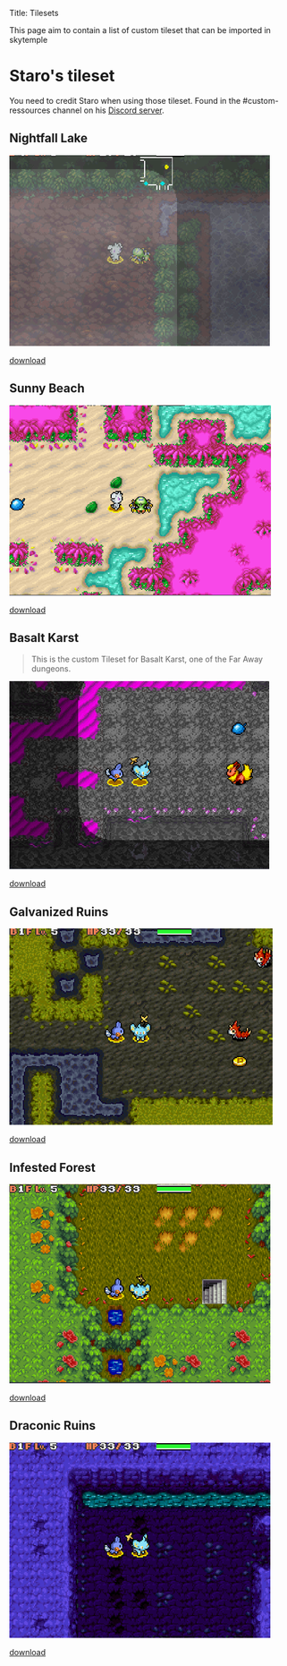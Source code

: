 Title: Tilesets

This page aim to contain a list of custom tileset that can be imported in skytemple

# Staro's tileset
You need to credit Staro when using those tileset. Found in the #custom-ressources channel on his [Discord server](https://discord.gg/uTJPcg9sdZ).

## Nightfall Lake

![A misty forest](../tileset/Nightfall_Lake-preview.png)

[download](../tileset/Nightfall_Lake.zip)

## Sunny Beach

![A beach-like tileset with pink vegetation](../tileset/Sunny_Beach-preview.png)

[download](../tileset/Sunny_Beach.zip)

## Basalt Karst
> This is the custom Tileset for Basalt Karst, one of the Far Away dungeons.

![A gray floor with pink water/lava](../tileset/Basalt_Karst-preview.png)

[download](../tileset/Basalt_Karst.zip)

## Galvanized Ruins

![A dungeon with dirty ground and green mossy-like wall](../tileset/Galvanized_Ruins-preview.png)

[download](../tileset/Galvanized_Ruins.zip)

## Infested Forest

![](../tileset/Infested_Forest-preview.png)

[download](../tileset/Infested_Forest.zip)

## Draconic Ruins

![](../tileset/Draconic_Ruins-preview.png)

[download](../tileset/Draconic_Ruins.zip)
